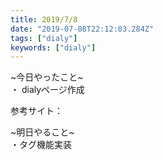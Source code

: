 ```yaml
---
title: 2019/7/8
date: "2019-07-08T22:12:03.284Z"
tags: ["dialy"]
keywords: ["dialy"]
---
```

~今日やったこと~\
・ dialyページ作成

参考サイト：

~明日やること~\
・タグ機能実装
